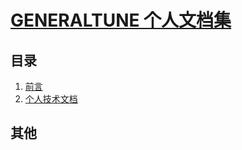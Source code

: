 # [GENERALTUNE 个人文档集]()

## 目录

1. [前言](#README)
1. [个人技术文档](#docs/intro)

<!-- 1. [前言](#README)
1. [ECMAScript 6简介](#docs/intro)
1. [let 和 const 命令](#docs/let)
1. [变量的解构赋值](#docs/destructuring)
1. [字符串的扩展](#docs/string)
1. [正则的扩展](#docs/regex)
1. [数值的扩展](#docs/number)
1. [函数的扩展](#docs/function)
1. [数组的扩展](#docs/array)
1. [对象的扩展](#docs/object)
1. [Symbol](#docs/symbol)
1. [Set 和 Map 数据结构](#docs/set-map)
1. [Proxy](#docs/proxy)
1. [Reflect](#docs/reflect)
1. [Promise 对象](#docs/promise)
1. [Iterator 和 for...of 循环](#docs/iterator)
1. [Generator 函数的语法](#docs/generator)
1. [Generator 函数的异步应用](#docs/generator-async)
1. [async 函数](#docs/async)
1. [Class 的基本语法](#docs/class)
1. [Class 的继承](#docs/class-extends)
1. [Decorator](#docs/decorator)
1. [Module 的语法](#docs/module)
1. [Module 的加载实现](#docs/module-loader)
1. [编程风格](#docs/style)
1. [读懂规格](#docs/spec)
1. [ArrayBuffer](#docs/arraybuffer)
1. [参考链接](#docs/reference) -->

## 其他
<!-- - [源码](http://github.com/ruanyf/es6tutorial/)
- [修订历史](https://github.com/ruanyf/es6tutorial/commits/gh-pages)
- [反馈意见](https://github.com/ruanyf/es6tutorial/issues) -->
